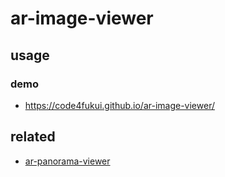 # ar-image-viewer

## usage

### demo

- https://code4fukui.github.io/ar-image-viewer/

## related

- [ar-panorama-viewer](https://github.com/code4fukui/ar-panorama-viewer/)
